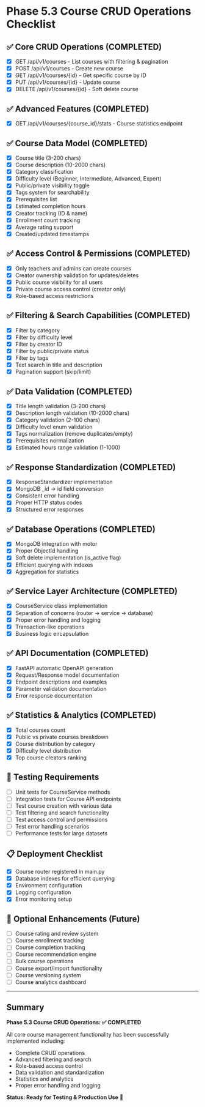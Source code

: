 # Phase 5.3 Course CRUD Operations Checklist

## ✅ Core CRUD Operations (COMPLETED)
- [x] GET /api/v1/courses - List courses with filtering & pagination
- [x] POST /api/v1/courses - Create new course
- [x] GET /api/v1/courses/{id} - Get specific course by ID
- [x] PUT /api/v1/courses/{id} - Update course
- [x] DELETE /api/v1/courses/{id} - Soft delete course

## ✅ Advanced Features (COMPLETED)
- [x] GET /api/v1/courses/{course_id}/stats - Course statistics endpoint

## ✅ Course Data Model (COMPLETED)
- [x] Course title (3-200 chars)
- [x] Course description (10-2000 chars)
- [x] Category classification
- [x] Difficulty level (Beginner, Intermediate, Advanced, Expert)
- [x] Public/private visibility toggle
- [x] Tags system for searchability
- [x] Prerequisites list
- [x] Estimated completion hours
- [x] Creator tracking (ID & name)
- [x] Enrollment count tracking
- [x] Average rating support
- [x] Created/updated timestamps

## ✅ Access Control & Permissions (COMPLETED)
- [x] Only teachers and admins can create courses
- [x] Creator ownership validation for updates/deletes
- [x] Public course visibility for all users
- [x] Private course access control (creator only)
- [x] Role-based access restrictions

## ✅ Filtering & Search Capabilities (COMPLETED)
- [x] Filter by category
- [x] Filter by difficulty level
- [x] Filter by creator ID
- [x] Filter by public/private status
- [x] Filter by tags
- [x] Text search in title and description
- [x] Pagination support (skip/limit)

## ✅ Data Validation (COMPLETED)
- [x] Title length validation (3-200 chars)
- [x] Description length validation (10-2000 chars)
- [x] Category validation (2-100 chars)
- [x] Difficulty level enum validation
- [x] Tags normalization (remove duplicates/empty)
- [x] Prerequisites normalization
- [x] Estimated hours range validation (1-1000)

## ✅ Response Standardization (COMPLETED)
- [x] ResponseStandardizer implementation
- [x] MongoDB _id → id field conversion
- [x] Consistent error handling
- [x] Proper HTTP status codes
- [x] Structured error responses

## ✅ Database Operations (COMPLETED)
- [x] MongoDB integration with motor
- [x] Proper ObjectId handling
- [x] Soft delete implementation (is_active flag)
- [x] Efficient querying with indexes
- [x] Aggregation for statistics

## ✅ Service Layer Architecture (COMPLETED)
- [x] CourseService class implementation
- [x] Separation of concerns (router → service → database)
- [x] Proper error handling and logging
- [x] Transaction-like operations
- [x] Business logic encapsulation

## ✅ API Documentation (COMPLETED)
- [x] FastAPI automatic OpenAPI generation
- [x] Request/Response model documentation
- [x] Endpoint descriptions and examples
- [x] Parameter validation documentation
- [x] Error response documentation

## ✅ Statistics & Analytics (COMPLETED)
- [x] Total courses count
- [x] Public vs private courses breakdown
- [x] Course distribution by category
- [x] Difficulty level distribution
- [x] Top course creators ranking

## 🧪 Testing Requirements
- [ ] Unit tests for CourseService methods
- [ ] Integration tests for Course API endpoints
- [ ] Test course creation with various data
- [ ] Test filtering and search functionality
- [ ] Test access control and permissions
- [ ] Test error handling scenarios
- [ ] Performance tests for large datasets

## 📋 Deployment Checklist
- [x] Course router registered in main.py
- [x] Database indexes for efficient querying
- [x] Environment configuration
- [x] Logging configuration
- [x] Error monitoring setup

## 🔄 Optional Enhancements (Future)
- [ ] Course rating and review system
- [ ] Course enrollment tracking
- [ ] Course completion tracking
- [ ] Course recommendation engine
- [ ] Bulk course operations
- [ ] Course export/import functionality
- [ ] Course versioning system
- [ ] Course analytics dashboard

---

## Summary
**Phase 5.3 Course CRUD Operations: ✅ COMPLETED**

All core course management functionality has been successfully implemented including:
- Complete CRUD operations
- Advanced filtering and search
- Role-based access control
- Data validation and standardization
- Statistics and analytics
- Proper error handling and logging

**Status: Ready for Testing & Production Use** 🚀
